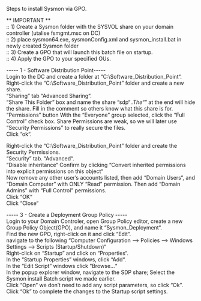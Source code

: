 Steps to install Sysmon via GPO.

** IMPORTANT **  
:: 1) Create a Sysmon folder with the SYSVOL share on your domain controller  (utalise fsmgmt.msc on DC)  
:: 2) place sysmon64.exe, sysmonConfig.xml and sysmon_install.bat in newly created Sysmon folder  
:: 3) Create a GPO that will launch this batch file on startup.  
:: 4) Apply the GPO to your specified OUs.   

----- 1 - Software Distribution Point-----  
Login to the DC and create a folder at “C:\Software_Distribution_Point“. Right-click the “C:\Software_Distribution_Point” folder and create a new share.  
“Sharing” tab “Advanced Sharing“.  
“Share This Folder” box and name the share “sdp$“. The “$” at the end will hide the share. Fill in the comment so others know what this share is for.  
“Permissions” button With the “Everyone” group selected, click the “Full Control” check box. Share Permissions are weak, so we will later use “Security Permissions” to really secure the files.  
Click “ok“.  
  
Right-click the “C:\Software_Distribution_Point” folder and create the Security Permissions.  
“Security” tab. “Advanced“.   
“Disable inheritance“ Confirm by clicking “Convert inherited permissions into explicit permissions on this object“  
Now remove any other user’s accounts listed, then add “Domain Users“, and “Domain Computer” with ONLY “Read” permission. Then add “Domain Admins” with “Full Control” permissions.  
Click “OK“  
Click “Close“  
  
----- 3 - Create a Deployment Group Policy -----  
Login to your Domain Controler, open Group Policy editor, create a new Group Policy Object(GPO), and name it “Sysmon_Deployment“.  
Find the new GPO, right-click on it and click “Edit“.  
navigate to the following “Computer Configuration –> Policies –> Windows Settings –> Scripts (Startup/Shutdown)“  
Right-click on “Startup” and click on “Properties“.  
In the “Startup Properties” windows, click “Add“.  
In the “Edit Script” windows click “Browse…“  
In the popup explorer window, navigate to the SDP share; Select the Sysmon install Batch script we made earlier.  
Click “Open“ we don’t need to add any script parameters, so click “Ok”.  
Click “Ok” to complete the changes to the Startup script settings.  


